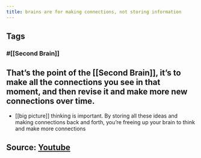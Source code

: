 ```yaml
---
title: brains are for making connections, not storing information
---
```


## Tags
### #[[Second Brain]]
## That’s the point of the [[Second Brain]], it’s to make all the connections you see in that moment, and then revise it and make more new connections over time.
- [[big picture]] thinking is important. By storing all these ideas and making connections back and forth, you’re freeing up your brain to think and make more connections
## Source: [Youtube](https://youtu.be/96pSnIo4nDg)